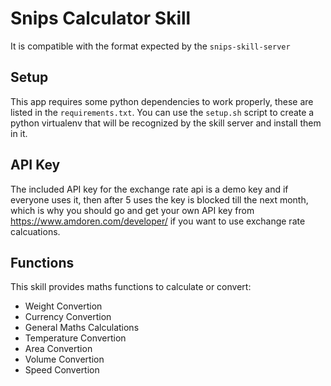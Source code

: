 # Snips Calculator Skill

It is compatible with the format expected by the `snips-skill-server`

## Setup

This app requires some python dependencies to work properly, these are
listed in the `requirements.txt`. You can use the `setup.sh` script to
create a python virtualenv that will be recognized by the skill server
and install them in it.

## API Key

The included API key for the exchange rate api is a demo key and if everyone uses it, then after 5 uses the key is blocked till the next month, which is why you should go and get your own API key from https://www.amdoren.com/developer/ if you want to use exchange rate calcuations.

## Functions

This skill provides maths functions to calculate or convert:
- Weight Convertion 
- Currency Convertion 
- General Maths Calculations
- Temperature Convertion 
- Area Convertion 
- Volume Convertion 
- Speed Convertion 
